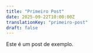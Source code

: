 ```yaml
---
title: "Primeiro Post"
date: 2025-09-22T10:00:00Z
translationKey: "primeiro-post"
draft: false
---
```


Este é um post de exemplo.

